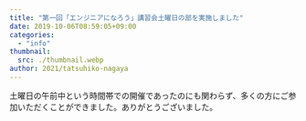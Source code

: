 ```yaml
---
title: "第一回「エンジニアになろう」講習会土曜日の部を実施しました"
date: 2019-10-06T08:59:05+09:00
categories:
  - "info"
thumbnail:
  src: ./thumbnail.webp
author: 2021/tatsuhiko-nagaya
---
```


土曜日の午前中という時間帯での開催であったのにも関わらず、多くの方にご参加いただくことができました。ありがとうございました。

